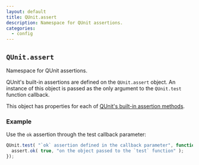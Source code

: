 ```yaml
---
layout: default
title: QUnit.assert
description: Namespace for QUnit assertions.
categories:
  - config
---
```


## `QUnit.assert`

Namespace for QUnit assertions.

QUnit's built-in assertions are defined on the `QUnit.assert` object. An instance of this object is passed as the only argument to the `QUnit.test` function callback.

This object has properties for each of [QUnit's built-in assertion methods](/api/assert/).

### Example

Use the `ok` assertion through the test callback parameter:

```js
QUnit.test( "`ok` assertion defined in the callback parameter", function( assert ) {
  assert.ok( true, "on the object passed to the `test` function" );
});
```
